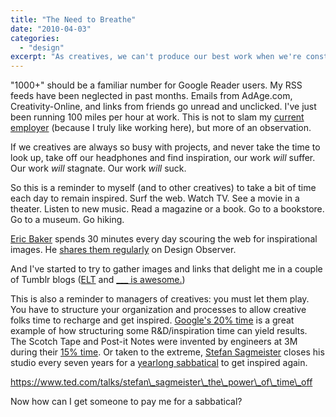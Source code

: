 ```yaml
---
title: "The Need to Breathe"
date: "2010-04-03"
categories: 
  - "design"
excerpt: "As creatives, we can't produce our best work when we're constantly running at full speed. Here's why we need to make time for inspiration—and why companies should encourage it."
---
```


"1000+" should be a familiar number for Google Reader users. My RSS feeds have been neglected in past months. Emails from AdAge.com, Creativity-Online, and links from friends go unread and unclicked. I've just been running 100 miles per hour at work. This is not to slam my [current employer](http://www.agencypja.com/ "PJA Advertising and Marketing") (because I truly like working here), but more of an observation.

If we creatives are always so busy with projects, and never take the time to look up, take off our headphones and find inspiration, our work _will_ suffer. Our work _will_ stagnate. Our work _will_ suck.

So this is a reminder to myself (and to other creatives) to take a bit of time each day to remain inspired. Surf the web. Watch TV. See a movie in a theater. Listen to new music. Read a magazine or a book. Go to a bookstore. Go to a museum. Go hiking.

[Eric Baker](http://designobserver.com/author.html?author=37 "Design Observer") spends 30 minutes every day scouring the web for inspirational images. He [shares them regularly](http://observatory.designobserver.com/entry.html?entry=13138 "Today, 03.20.10: Observatory: Design Observer") on Design Observer.

And I've started to try to gather images and links that delight me in a couple of Tumblr blogs ([ELT](http://lunarboy.tumblr.com/ "ELT") and [\_\_\_ is awesome.](http://isawesome.tumblr.com/ "___ Is Awesome."))

This is also a reminder to managers of creatives: you must let them play. You have to structure your organization and processes to allow creative folks time to recharge and get inspired. [Google's 20% time](http://www.nytimes.com/2007/10/21/jobs/21pre.html "The Google Way: Give Engineers Room - New York Times") is a great example of how structuring some R&D/inspiration time can yield results. The Scotch Tape and Post-it Notes were invented by engineers at 3M during their [15% time](http://www.wired.com/techbiz/media/news/1998/01/9858 "The 15 Percent Solution"). Or taken to the extreme, [Stefan Sagmeister](http://www.sagmeister.com/index.html "---- Sagmeister, Inc. ----") closes his studio every seven years for a [yearlong sabbatical](http://www.ted.com/talks/stefan_sagmeister_the_power_of_time_off.html "Stefan Sagmeister: The power of time off | Video on TED.com") to get inspired again.

https://www.ted.com/talks/stefan\_sagmeister\_the\_power\_of\_time\_off

Now how can I get someone to pay me for a sabbatical?
